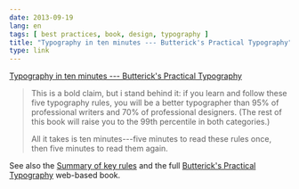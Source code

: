 ```yaml
---
date: 2013-09-19
lang: en
tags: [ best practices, book, design, typography ]
title: "Typography in ten minutes --- Butterick's Practical Typography"
type: link
---
```


[Typography in ten minutes --- Butterick's Practical
Typography](http://practicaltypography.com/typography-in-ten-minutes.html)

> This is a bold claim, but i stand behind it: if you learn and follow
> these five typography rules, you will be a better typographer than 95%
> of professional writers and 70% of professional designers. (The rest
> of this book will raise you to the 99th percentile in both
> categories.)
>
> All it takes is ten minutes---five minutes to read these rules once,
> then five minutes to read them again.

See also the [Summary of key
rules](http://practicaltypography.com/summary-of-key-rules.html) and the
full [Butterick's Practical Typography](http://practicaltypography.com/)
web-based book.


